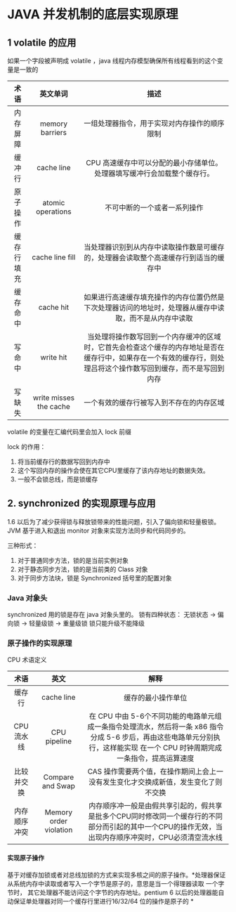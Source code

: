 # JAVA 并发机制的底层实现原理
## 1 volatile 的应用
如果一个字段被声明成 volatile ，java 线程内存模型确保所有线程看到的这个变量是一致的

| 术语 | 英文单词 | 描述 |
| :-----: | :-----:| :-----: |
| 内存屏障 | memory barriers |  一组处理器指令，用于实现对内存操作的顺序限制 |
| 缓冲行   | cache line     | CPU 高速缓存中可以分配的最小存储单位。处理器填写缓冲行会加载整个缓存行。|
| 原子操作 | atomic operations | 不可中断的一个或者一系列操作 |
| 缓存行填充 | cache line fill | 当处理器识别到从内存中读取操作数是可缓存的，处理器会读取整个高速缓存行到适当的缓存中 |
| 缓存命中 | cache hit | 如果进行高速缓存填充操作的内存位置仍然是下次处理器访问的地址时，处理器从缓存中读取，而不是从内存中读取 |
| 写命中 | write hit | 当处理将操作数写回到一个内存缓冲的区域时，它首先会检查这个缓存的内存地址是否在缓存行中，如果存在一个有效的缓存行，则处理吕将这个操作数写回到缓存，而不是写回到内存 |
| 写缺失 | write misses the cache | 一个有效的缓存行被写入到不存在的内存区域 |

volatile 的变量在汇编代码里会加入 lock 前缀 

lock 的作用：
1. 将当前缓存行的数据写回到内存中
2. 这个写回内存的操作会使在其它CPU里缓存了该内存地址的数据失效。
3. 一般不会锁总线，而是锁缓存

## 2. synchronized 的实现原理与应用
1.6 以后为了减少获得锁与释放锁带来的性能问题，引入了偏向锁和轻量极锁。JVM 基于进入和退出 monitor 对象来实现方法同步和代码同步的。


三种形式： 
1. 对于普通同步方法，锁的是当前实例对象
2. 对于静态同步方法，锁的是当前类的 Class 对象
3. 对于同步方法块，锁是 Synchronized 括号里的配置对象

### Java 对象头
synchronized 用的锁是存在 java 对象头里的。
锁有四种状态： 无锁状态 -> 偏向锁 -> 轻量级锁 -> 重量级锁 锁只能升级不能降级

  
### 原子操作的实现原理 

CPU 术语定义

| 术语 | 英文 | 解释 |
| :-----------: | :------------: | :-----: |
| 缓存行 | cache line | 缓存的最小操作单位 |
| CPU 流水线 | CPU pipeline | 在 CPU 中由 5-6个不同功能的电路单元组成一条指令处理流水，然后将一条 x86 指令分成  5-6 步后，再由这些电路单元分别执行，这样能实现 在一个 CPU 时钟周期完成一条指令，提高运算速度 |
| 比较并交换 | Compare and Swap | CAS 操作需要两个值，在操作期间上会上一没有发生变化才交换成新值，发生变化了则不交换 |
| 内存顺序冲突 | Memory order violation | 内存顺序冲一般是由假共享引起的，假共享是批多个CPU同时修改同一个缓存行的不同部分而引起的其中一个CPU的操作无效，当出现内存顺序冲突时，CPU必须清空流水线|

#### 实现原子操作
基于对缓存加锁或者对总线加锁的方式来实现多核之间的原子操作。*处理器保证从系统内存中读取或者写入一个字节是原子的，意思是当一个得理器读取 一个字节时，
其它处理器不能访问这个字节的内存地址。pentium 6 以后的处理器能自动保证单处理器对同一个缓存行里进行16/32/64 位的操作是原子的 * 

 


